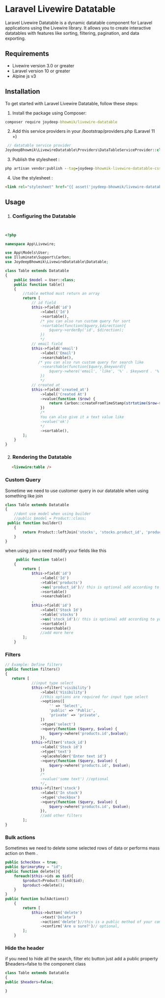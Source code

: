 # Laravel Livewire Datatable
Laravel Livewire Datatable is a dynamic datatable component for Laravel applications using the Livewire library. It allows you to create interactive datatables with features like sorting, filtering, pagination, and data exporting.

## Requirements
- Livewire version 3.0 or greater
- Laravel version 10 or greater
- Alpine js v3
## Installation
To get started with Laravel Livewire Datatable, follow these steps:
1. Install the package using Composer:

```cmd
composer require joydeep-bhowmik/livewire-datatable
```

2. Add this service providers in your /bootstrap/providers.php (Laravel 11 +)
```PHP
 // datatable service provider
JoydeepBhowmik\LivewireDatatable\Providers\DataTableServiceProvider::class,
```

3. Publish the stylesheet :

```cmd
php artisan vendor:publish --tag=joydeep-bhowmik-livewire-datatable-css
```

4. Use the stylesheet :
   
```HTML
<link rel="stylesheet" href="{{ asset('joydeep-bhowmik/livewire-datatable/css/data-table.css') }}">
```
## Usage
1. ### Configuring the Datatable


```PHP


<?php

namespace App\Livewire;

use App\Models\User;
use Illuminate\Support\Carbon;
use JoydeepBhowmik\LivewireDatatable\Datatable;

class Table extends Datatable
{
    public $model = User::class;
    public function table()
    {
        //table method must return an array
        return [
            // id field
            $this->field('id')
                ->label('Id')
                ->sortable(),
                /* you can also run custom query for sort
                ->sortable(function($query,$direction){
                    $query->orderBy('id', $direction);
                })
                */
            // email field
            $this->field('email')
                ->label('Email')
                ->searchable(),
               /* you can also run custom query for search like
                ->searchable(function($query,$keyword){
                    $query->where('email', 'like', '%' . $keyword . '%')
                })
                */
            // created at
            $this->field('created_at')
                ->label('Created At')
                ->value(function ($row) {
                    return Carbon::createFromTimeStamp(strtotime($row->created_at))->diffForHumans();
                })
                /*
                You can also give it a text value like
                ->value('ok')
                */
                ->sortable(),
        ];
    }
}
```
2. ### Rendering the Datatable
```HTML
   <livewire:table />
```
### Custom Query
Sometime we need to use customer query in our datatable when using something like join
``` PHP
class Table extends Datatable
{
    //dont use model when using builder
    //public $model = Product::class;
 public function builder()
    {
        return Product::leftJoin('stocks', 'stocks.product_id', 'products.id');
    }
}
```
when using join u need modify your fields like this 

```PHP 
     public function table()
    {
        return [
            $this->field('id')
                ->label('Id')
                ->table('products')
                ->as('product_id')// this is optional add according to your query
                ->sortable()
                ->searchable()
            ,
            $this->field('id')
                ->label('Stock Id')
                ->table('stocks')
                ->as('stock_id')// this is optional add according to your query
                ->sortable()
                ->searchable()
                //add more here
        ];
    }           
```
### Filters

```PHP
// Example: Define filters
public function filters()
{
   return [
            //input type select
            $this->filter('visibility')
                ->label('Visibility')
                //this options are required for input type select
                ->options([
                    '' => 'Select',
                    'public' => 'Public',
                    'private' => 'private',
                ])
                ->type('select')
                ->query(function ($query, $value) {
                    $query->where('products.id',$value);
                }),
            $this->filter('stock_id')
                ->label('Stock id')
                ->type('text')
                ->placeholder('Enter text id')
                ->query(function ($query, $value) {
                    $query->where('products.id', $value);
                })
                /*
                ->value('some text') //optional
                */,
            $this->filter('stock')
                ->label('In stock')
                ->type('checkbox')
                ->query(function ($query, $value) {
                    $query->where('products.id', $value);
                }),
                //add other filters
        ];
}
```

### Bulk actions

Sometimes we need to delete some selected rows of data or performs mass action on them . 

```PHP
public $checkbox = true;
public $primaryKey = "id";
public function delete(){
    foreach($this->ids as $id){
        $product=Product::find($id);
        $product->delete();
    }
}
public function bulkActions()
    {
        return [
            $this->button('delete')
                ->text('Delete')
                ->action('delete')//this is a public method of your component
                ->confirm('Are u sure?')// optional,
        ];
    }

```

### Hide the header
if you need to hide all the search, filter etc button just add a public property $headers=false to the component class
```PHP 
class Table extends Datatable
{
public $headers=false;

}
```
